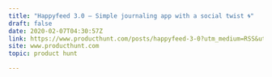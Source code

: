 ```yaml
---
title: "Happyfeed 3.0 — Simple journaling app with a social twist 🌀"
draft: false
date: 2020-02-07T04:30:57Z
link: https://www.producthunt.com/posts/happyfeed-3-0?utm_medium=RSS&utm_source=hune
site: www.producthunt.com
topic: product hunt  

---
```

